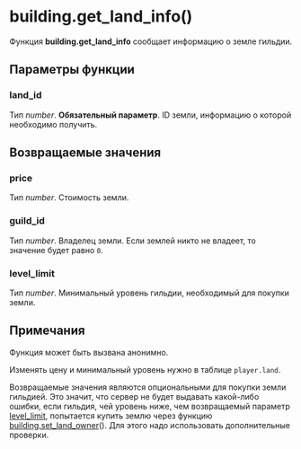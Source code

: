 # building.get_land_info()
Функция **building.get_land_info** сообщает информацию о земле гильдии.

## Параметры функции
### land_id
Тип *number*. **Обязательный параметр**. ID земли, информацию о которой необходимо получить.

## Возвращаемые значения
### price
Тип *number*. Стоимость земли.

### guild_id
Тип *number*. Владелец земли. Если землей никто не владеет, то значение будет равно `0`.

### level_limit
Тип *number*. Минимальный уровень гильдии, необходимый для покупки земли.

## Примечания
Функция может быть вызвана анонимно.

Изменять цену и минимальный уровень нужно в таблице `player.land`.

Возвращаемые значения являются опциональными для покупки земли гильдией. Это значит, что сервер не будет выдавать какой-либо ошибки, если гильдия, чей уровень ниже, чем возвращаемый параметр [level_limit](#level_limit), попытается купить землю через функцию [building.set_land_owner](../building/building.set_land_owner.md)(). Для этого надо использовать дополнительные проверки.